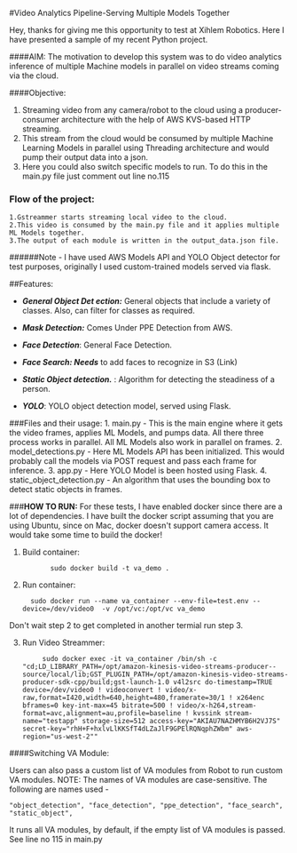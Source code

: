 #Video Analytics Pipeline-Serving Multiple Models Together

Hey, thanks for giving me this opportunity to test at Xihlem Robotics. Here I have presented a sample of my recent Python project.

####AIM: The motivation to develop this system was to do video analytics inference of multiple Machine models in parallel on video streams coming via the cloud.

####Objective:
 1. Streaming video from any camera/robot to the cloud using a producer-consumer architecture with the help of AWS KVS-based HTTP streaming.
 2. This stream from the cloud would be consumed by multiple Machine Learning Models in parallel using Threading architecture and would pump their output data into a json.
 3. Here you could also switch specific models to run. To do this in the main.py file just comment out line no.115
 
### Flow of the project:
    1.Gstreammer starts streaming local video to the cloud.
    2.This video is consumed by the main.py file and it applies multiple ML Models together.
    3.The output of each module is written in the output_data.json file.

######Note - I have used AWS Models API and YOLO Object detector for test purposes, originally I used custom-trained models served via flask.

##Features:
- **_General Object Det ection:_** General objects that include a variety of classes. Also, can filter for classes as required. 


- **_Mask Detection:_** Comes Under PPE Detection from AWS. 


- **_Face Detection_**:  General Face Detection.


- **_Face Search: Needs_** to add faces to recognize in S3 (Link)


- **_Static Object detection._** :  Algorithm for detecting the steadiness of a person.


- _**YOLO**_:  YOLO object detection model, served using Flask.

###Files and their usage:
    1. main.py - This is the main engine where it gets the video frames, applies ML Models, and pumps data. All there three process works in parallel. All ML Models also work in parallel on frames.
    2. model_detections.py - Here ML Models API has been initialized. This would probably call the models via POST request and pass each frame for inference.
    3. app.py - Here YOLO Model is been hosted using Flask.
    4. static_object_detection.py - An algorithm that uses the bounding box to detect static objects in frames.


###**HOW TO RUN:**
For these tests, I have enabled docker since there are a lot of dependencies. I have built the docker script assuming that you are using Ubuntu, since on Mac, docker doesn't support camera access. It would take some time to build the docker!

1. Build container:
           
              sudo docker build -t va_demo .
2. Run container:
 
         sudo docker run --name va_container --env-file=test.env --device=/dev/video0  -v /opt/vc:/opt/vc va_demo

Don't wait step 2 to get completed in another termial run step 3.

3. Run Video Streammer:
            
            sudo docker exec -it va_container /bin/sh -c "cd;LD_LIBRARY_PATH=/opt/amazon-kinesis-video-streams-producer--source/local/lib;GST_PLUGIN_PATH=/opt/amazon-kinesis-video-streams-producer-sdk-cpp/build;gst-launch-1.0 v4l2src do-timestamp=TRUE device=/dev/video0 ! videoconvert ! video/x-raw,format=I420,width=640,height=480,framerate=30/1 ! x264enc  bframes=0 key-int-max=45 bitrate=500 ! video/x-h264,stream-format=avc,alignment=au,profile=baseline ! kvssink stream-name="testapp" storage-size=512 access-key="AKIAU7NAZHMYB6H2VJ7S" secret-key="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" aws-region="us-west-2""


####Switching VA Module:


Users can also pass a custom list of VA modules from Robot to run custom VA modules.
NOTE: The names of VA modules are case-sensitive. The following are names used -


`"object_detection",
"face_detection",
"ppe_detection",
"face_search",
"static_object",`

It runs all VA modules, by default, if the empty list of VA modules is passed. See line no 115 in main.py